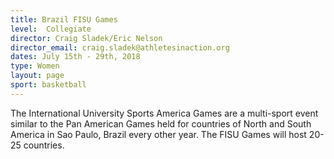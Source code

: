```yaml
---
title: Brazil FISU Games
level:  Collegiate
director: Craig Sladek/Eric Nelson
director_email: craig.sladek@athletesinaction.org
dates: July 15th - 29th, 2018
type: Women
layout: page
sport: basketball
---
```

The International University Sports America Games are a multi-sport event similar to the Pan American Games held for countries of North and South America in Sao Paulo, Brazil every other year. The FISU Games will host 20-25 countries.